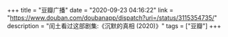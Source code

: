 +++
title = "豆瓣广播"
date = "2020-09-23 04:16:22"
link = "https://www.douban.com/doubanapp/dispatch?uri=/status/3115354735/"
description = "闰土看过这部剧集:《沉默的真相‎ (2020)》"
tags = ["豆瓣"]
+++
